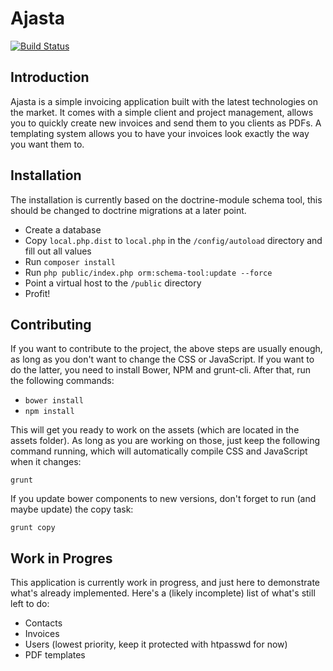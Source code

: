 Ajasta
======

[![Build Status](https://api.travis-ci.org/DASPRiD/Ajasta.png?branch=master)](http://travis-ci.org/DASPRiD/Ajasta)

Introduction
------------
Ajasta is a simple invoicing application built with the latest technologies on
the market. It comes with a simple client and project management, allows you to
quickly create new invoices and send them to you clients as PDFs. A templating
system allows you to have your invoices look exactly the way you want them to.

Installation
------------
The installation is currently based on the doctrine-module schema tool, this
should be changed to doctrine migrations at a later point.

- Create a database
- Copy ```local.php.dist``` to ```local.php``` in the ```/config/autoload```
  directory and fill out all values
- Run ```composer install```
- Run ```php public/index.php orm:schema-tool:update --force```
- Point a virtual host to the ```/public``` directory
- Profit!

Contributing
------------
If you want to contribute to the project, the above steps are usually enough, as
long as you don't want to change the CSS or JavaScript. If you want to do the
latter, you need to install Bower, NPM and grunt-cli. After that, run the
following commands:

 - ```bower install```
 - ```npm install```

This will get you ready to work on the assets (which are located in the assets
folder). As long as you are working on those, just keep the following command
running, which will automatically compile CSS and JavaScript when it changes:

```
grunt
```

If you update bower components to new versions, don't forget to run (and maybe
update) the copy task:

```
grunt copy
```

Work in Progres
---------------
This application is currently work in progress, and just here to demonstrate
what's already implemented. Here's a (likely incomplete) list of what's still
left to do:

- Contacts
- Invoices
- Users (lowest priority, keep it protected with htpasswd for now)
- PDF templates
